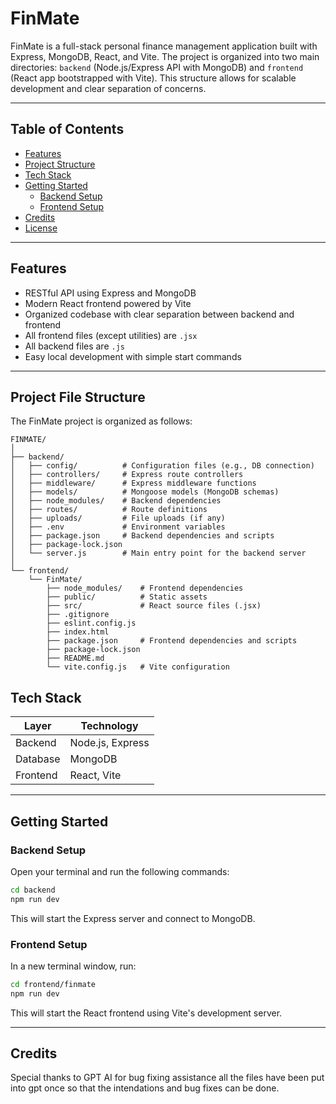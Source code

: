  
# FinMate

FinMate is a full-stack personal finance management application built with Express, MongoDB, React, and Vite. The project is organized into two main directories: `backend` (Node.js/Express API with MongoDB) and `frontend` (React app bootstrapped with Vite). This structure allows for scalable development and clear separation of concerns.

---

## Table of Contents

- [Features](#features)
- [Project Structure](#project-structure)
- [Tech Stack](#tech-stack)
- [Getting Started](#getting-started)
  - [Backend Setup](#backend-setup)
  - [Frontend Setup](#frontend-setup)
- [Credits](#credits)
- [License](#license)

---

## Features

- RESTful API using Express and MongoDB
- Modern React frontend powered by Vite
- Organized codebase with clear separation between backend and frontend
- All frontend files (except utilities) are `.jsx`
- All backend files are `.js`
- Easy local development with simple start commands

---


## Project File Structure

The FinMate project is organized as follows:

```
FINMATE/
│
├── backend/
│   ├── config/          # Configuration files (e.g., DB connection)
│   ├── controllers/     # Express route controllers
│   ├── middleware/      # Express middleware functions
│   ├── models/          # Mongoose models (MongoDB schemas)
│   ├── node_modules/    # Backend dependencies
│   ├── routes/          # Route definitions
│   ├── uploads/         # File uploads (if any)
│   ├── .env             # Environment variables
│   ├── package.json     # Backend dependencies and scripts
│   ├── package-lock.json
│   └── server.js        # Main entry point for the backend server
│
└── frontend/
    └── FinMate/
        ├── node_modules/    # Frontend dependencies
        ├── public/          # Static assets
        ├── src/             # React source files (.jsx)
        ├── .gitignore
        ├── eslint.config.js
        ├── index.html
        ├── package.json     # Frontend dependencies and scripts
        ├── package-lock.json
        ├── README.md
        └── vite.config.js   # Vite configuration
```


## Tech Stack

| Layer     | Technology         |
|-----------|--------------------|
| Backend   | Node.js, Express   |
| Database  | MongoDB            |
| Frontend  | React, Vite        |

---

## Getting Started

### Backend Setup

Open your terminal and run the following commands:

```bash
cd backend
npm run dev
```

This will start the Express server and connect to MongoDB.

### Frontend Setup

In a new terminal window, run:

```bash
cd frontend/finmate
npm run dev
```

This will start the React frontend using Vite's development server.

---

## Credits

Special thanks to GPT AI for bug fixing assistance all the files have been put into gpt once so that the intendations and bug fixes can be done. 

